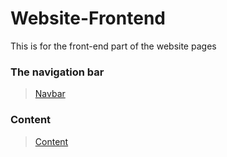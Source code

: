 # Website-Frontend
This is for the front-end part of the website pages

### The navigation bar
>[Navbar](https://github.com/shreyash00007/Website-Frontend/tree/main/Navbar)

### Content
>[Content](https://github.com/shreyash00007/Website-Frontend/tree/main/Contents)
